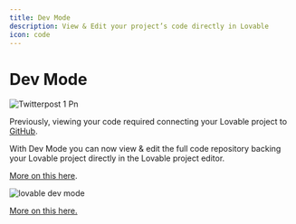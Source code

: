 ```yaml
---
title: Dev Mode
description: View & Edit your project’s code directly in Lovable
icon: code
---
```


# Dev Mode

![Twitterpost 1 Pn](../.gitbook/assets/Twitterpost-1.png)

Previously, viewing your code required connecting your Lovable project to [GitHub](https://docs.lovable.dev/integrations/git-integration).

With Dev Mode you can now view & edit the full code repository backing your Lovable project directly in the Lovable project editor.

[More on this here](https://x.com/lovable_dev/status/1895500151889768596).

![lovable dev mode](../.gitbook/assets/dev-mode.png)

[More on this here.](https://x.com/lovable_dev/status/1907816567947096341)

